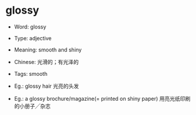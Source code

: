 # glossy

- Word: glossy

- Type: adjective
- Meaning: smooth and shiny
- Chinese: 光滑的；有光泽的
- Tags: smooth
- Eg.: glossy hair 光亮的头发
- Eg.: a glossy brochure/magazine(= printed on shiny paper) 用亮光纸印刷的小册子╱杂志

